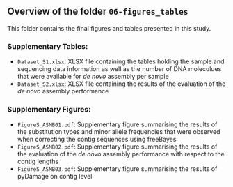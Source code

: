 ## Overview of the folder `06-figures_tables`

This folder contains the final figures and tables presented in this study.

### Supplementary Tables:

- `Dataset_S1.xlsx`: XLSX file containing the tables holding the sample and sequencing data
  information as well as the number of DNA moleculues that were available for *de novo* assembly per
  sample
- `Dataset_S2.xlsx`: XLSX file containing the results of the evaluation of the *de novo* assembly
  performance

### Supplementary Figures:

- `FigureS_ASMB01.pdf`: Supplementary figure summarising the results of the substitution types and
  minor allele frequencies that were observed when correcting the contig sequences using freeBayes
- `FigureS_ASMB02.pdf`: Supplementary figure summarising the results of the evaluation of the *de
  novo* assembly performance with respect to the contig lengths
- `FigureS_ASMB03.pdf`: Supplementary figure summarising the results of pyDamage on contig level
